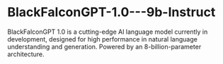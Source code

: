 # BlackFalconGPT-1.0---9b-Instruct
BlackFalconGPT 1.0 is a cutting-edge AI language model currently in development, designed for high performance in natural language understanding and generation. Powered by an 8-billion-parameter architecture.
